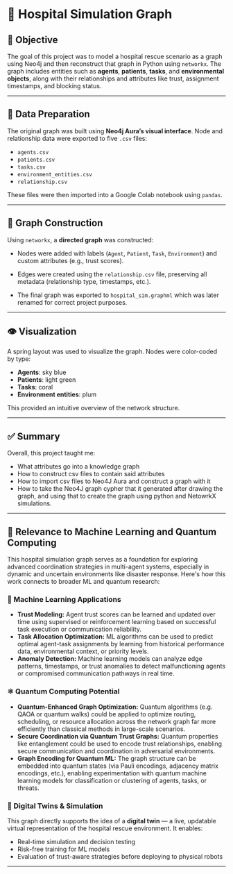 # 🏥 Hospital Simulation Graph

## 📌 Objective
The goal of this project was to model a hospital rescue scenario as a graph using Neo4j and then reconstruct that graph in Python using `networkx`. The graph includes entities such as **agents**, **patients**, **tasks**, and **environmental objects**, along with their relationships and attributes like trust, assignment timestamps, and blocking status.

---

## 📁 Data Preparation
The original graph was built using **Neo4j Aura’s visual interface**. Node and relationship data were exported to five `.csv` files:
- `agents.csv`
- `patients.csv`
- `tasks.csv`
- `environment_entities.csv`
- `relationship.csv`

These files were then imported into a Google Colab notebook using `pandas`.

---

## 🧱 Graph Construction
Using `networkx`, a **directed graph** was constructed:
- Nodes were added with labels (`Agent`, `Patient`, `Task`, `Environment`) and custom attributes (e.g., trust scores).
- Edges were created using the `relationship.csv` file, preserving all metadata (relationship type, timestamps, etc.).

- The final graph was exported to `hospital_sim.graphml` which was later renamed for correct project purposes.

---

## 👁️ Visualization
A spring layout was used to visualize the graph. Nodes were color-coded by type:
- **Agents**: sky blue
- **Patients**: light green
- **Tasks**: coral
- **Environment entities**: plum

This provided an intuitive overview of the network structure.

---

## ✅ Summary
Overall, this project taught me:
- What attributes go into a knowledge graph
- How to construct csv files to contain said attributes
- How to import csv files to Neo4J Aura and construct a graph with it
- How to take the Neo4J graph cypher that it generated after drawing the graph, and using that to create the graph using python and NetowrkX simulations.

---

## 🧠 Relevance to Machine Learning and Quantum Computing

This hospital simulation graph serves as a foundation for exploring advanced coordination strategies in multi-agent systems, especially in dynamic and uncertain environments like disaster response. Here's how this work connects to broader ML and quantum research:

### 🤖 Machine Learning Applications
- **Trust Modeling:** Agent trust scores can be learned and updated over time using supervised or reinforcement learning based on successful task execution or communication reliability.
- **Task Allocation Optimization:** ML algorithms can be used to predict optimal agent-task assignments by learning from historical performance data, environmental context, or priority levels.
- **Anomaly Detection:** Machine learning models can analyze edge patterns, timestamps, or trust anomalies to detect malfunctioning agents or compromised communication pathways in real time.

### ⚛️ Quantum Computing Potential
- **Quantum-Enhanced Graph Optimization:** Quantum algorithms (e.g. QAOA or quantum walks) could be applied to optimize routing, scheduling, or resource allocation across the network graph far more efficiently than classical methods in large-scale scenarios.
- **Secure Coordination via Quantum Trust Graphs:** Quantum properties like entanglement could be used to encode trust relationships, enabling secure communication and coordination in adversarial environments.
- **Graph Encoding for Quantum ML:** The graph structure can be embedded into quantum states (via Pauli encodings, adjacency matrix encodings, etc.), enabling experimentation with quantum machine learning models for classification or clustering of agents, tasks, or threats.

### 📡 Digital Twins & Simulation
This graph directly supports the idea of a **digital twin** — a live, updatable virtual representation of the hospital rescue environment. It enables:
- Real-time simulation and decision testing
- Risk-free training for ML models
- Evaluation of trust-aware strategies before deploying to physical robots

---


